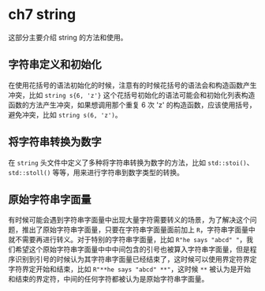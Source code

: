 # ch7 string

这部分主要介绍 string 的方法和使用。

## 字符串定义和初始化

在使用花括号的语法初始化的时候，注意有的时候花括号的语法会和构造函数产生冲突，比如 `string s{6, 'z'}` 这个花括号初始化的语法可能会和初始化列表构造函数的方法产生冲突，如果想调用那个重复 6 次 'z' 的构造函数，应该使用括号，避免冲突，比如 `string s(6, 'z')`。

## 将字符串转换为数字

在 `string` 头文件中定义了多种将字符串转换为数字的方法，比如 `std::stoi()`、`std::stoll()` 等等，用来进行字符串到数字类型的转换。

## 原始字符串字面量

有时候可能会遇到字符串字面量中出现大量字符需要转义的场景，为了解决这个问题，推出了原始字符串字面量，只要在字符串字面量面前加上 `R`，字符串字面量中就不需要再进行转义。对于特别的字符串字面量，比如 `R"he says "abcd" "`，我们希望这个原始字符串字面量中中中间包含的引号也被算入字符串字面量，但是程序识别到引号的时候认为其字符串字面量已经结束了，这时候可以使用界定符界定字符界定开始和结束，比如 `R"**he says "abcd" **"`，这时候 `**` 被认为是开始和结束的界定符，中间的任何字符都被认为是原始字符串字面量。